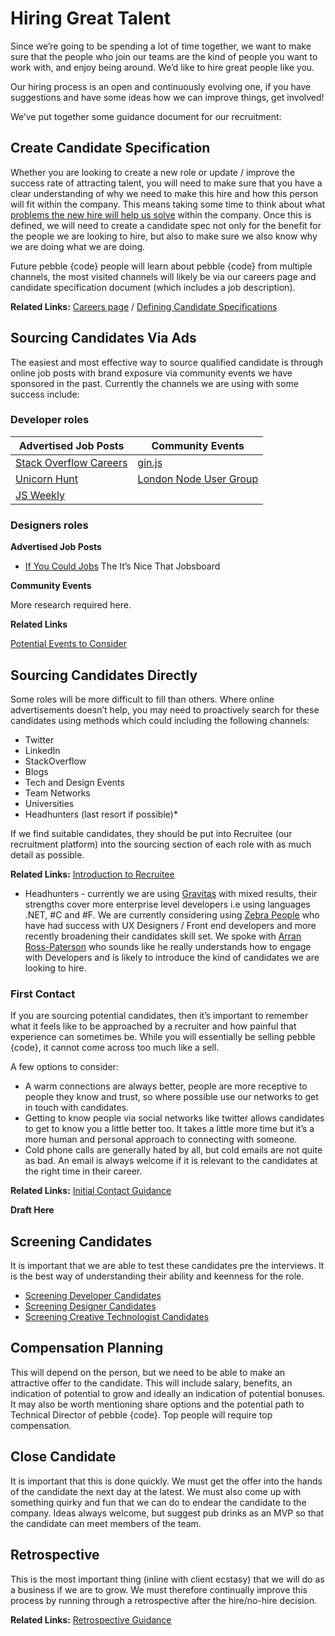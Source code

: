 # Hiring Great Talent
Since we’re going to be spending a lot of time together, we want to make sure that the people who join our teams are the kind of people you want to work with, and enjoy being around. We’d like to hire great people like you. 

Our hiring process is an open and continuously evolving one, if you have suggestions and have some ideas how we can improve things, get involved!

We’ve put together some guidance document for our recruitment:

## Create Candidate Specification

Whether you are looking to create a new role or update / improve the success rate of attracting talent, you will need to make sure that you have a clear understanding of why we need to make this hire and how this person will fit within the company. This means taking some time to think about what [problems the new hire will help us solve](https://medium.com/@pebblecode/cloning-our-founders-bd49b95e74ef) within the company. Once this is defined, we will need to create a candidate spec not only for the benefit for the people we are looking to hire, but also to make sure we also know why we are doing what we are doing.

Future pebble {code} people will learn about pebble {code} from multiple channels, the most visited channels will likely be via our careers page and candidate specification document (which includes a job description). 

**Related Links:**
[Careers page](http://pebblecode.com/careers/) / [Defining Candidate Specifications](https://github.com/pebblecode/pebble-handbook/blob/master/hiring-great-talent/defining-candidate-specification.md)

## Sourcing Candidates Via Ads

The easiest and most effective way to source qualified candidate is through online job posts with brand exposure via community events we have sponsored in the past. Currently the channels we are using with some success include:

### Developer roles

**Advertised Job Posts** | **Community Events**
--- | --- 
[Stack Overflow Careers](https://careers.stackoverflow.com/company/pebble-code) | [gin.js ](http://ginjs.org/)
[Unicorn Hunt](https://unicornhunt.io/) | [London Node User Group](http://lnug.org/)
[JS Weekly](http://javascriptweekly.com/) |



### Designers roles

**Advertised Job Posts**

- [If You Could Jobs](http://ifyoucouldjobs.com/) The It’s Nice That Jobsboard

**Community Events**

More research required here.

**Related Links**

[Potential Events to Consider](https://trello.com/c/wGeaszIi/4-external-events-sponsorship-attending-speaking)

## Sourcing Candidates Directly

Some roles will be more difficult to fill than others. Where online advertisements doesn’t help, you may need to proactively search for these candidates using methods which could including the following channels:

- Twitter
- LinkedIn
- StackOverflow
- Blogs
- Tech and Design Events
- Team Networks
- Universities 
- Headhunters (last resort if possible)*

If we find suitable candidates, they should be put into Recruitee (our recruitment platform) into the sourcing section of each role with as much detail as possible.

**Related Links:**
[Introduction to Recruitee](https://github.com/pebblecode/pebble-handbook/blob/master/hiring-great-talent/introduction-to-recruitee.md)

* Headhunters - currently we are using [Gravitas](http://www.gravitasrecruitmentgroup.com/) with mixed results, their strengths cover more enterprise level developers i.e using languages .NET, #C and #F. We are currently considering using [Zebra People](http://zebrapeople.com/) who have had success with UX Designers / Front end developers and more recently broadening their candidates skill set. We spoke with [Arran Ross-Paterson](https://twitter.com/arranrp) who sounds like he really understands how to engage with Developers and is likely to introduce the kind of candidates we are looking to hire. 

### First Contact

If you are sourcing potential candidates, then it’s important to remember what it feels like to be approached by a recruiter and how painful that experience can sometimes be. While you will essentially be selling pebble {code}, it cannot come across too much like a sell. 

A few options to consider:

- A warm connections are always better, people are more receptive to people they know and trust, so where possible use our networks to get in touch with candidates.
- Getting to know people via social networks like twitter allows candidates to get to know you a little better too. It takes a little more time but it’s a more human and personal approach to connecting with someone.
- Cold phone calls are generally hated by all, but cold emails are not quite as bad. An email is always welcome if it is relevant to the candidates at the right time in their career. 

**Related Links:**
[Initial Contact Guidance](https://github.com/pebblecode/pebble-handbook/blob/master/hiring-great-talent/initial-contact.md)

**Draft Here**

## Screening Candidates

It is important that we are able to test these candidates pre the interviews. It is the best way of understanding their ability and keenness for the role.

- [Screening Developer Candidates](https://github.com/pebblecode/pebble-handbook/blob/master/hiring-great-talent/developer/screening-candidates.md)
- [Screening Designer Candidates](https://github.com/pebblecode/pebble-handbook/blob/master/hiring-great-talent/designer/screening-candidates.md)
- [Screening Creative Technologist Candidates](https://github.com/pebblecode/pebble-handbook/blob/master/hiring-great-talent/creative-technologist/screening-candidates.md)

## Compensation Planning

This will depend on the person, but we need to be able to make an attractive offer to the candidate. This will include salary, benefits, an indication of potential to grow and ideally an indication of potential bonuses. It may also be worth mentioning share options and the potential path to Technical Director of pebble {code}. Top people will require top compensation. 

## Close Candidate

It is important that this is done quickly. We must get the offer into the hands of the candidate the next day at the latest. We must also come up with something quirky and fun that we can do to endear the candidate to the company. Ideas always welcome, but suggest pub drinks as an MVP so that the candidate can meet members of the team. 

## Retrospective

This is the most important thing (inline with client ecstasy) that we will do as a business if we are to grow. We must therefore continually improve this process by running through a retrospective after the hire/no-hire decision. 

**Related Links:**
[Retrospective Guidance](https://github.com/pebblecode/pebble-handbook/blob/master/hiring-great-talent/retrospective.md)
